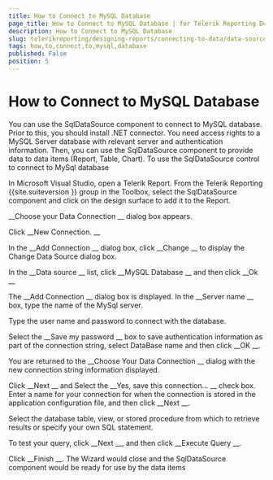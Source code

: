 ```yaml
---
title: How to Connect to MySQL Database
page_title: How to Connect to MySQL Database | for Telerik Reporting Documentation
description: How to Connect to MySQL Database
slug: telerikreporting/designing-reports/connecting-to-data/data-source-components/sqldatasource-component/-how-to/how-to-connect-to-mysql-database
tags: how,to,connect,to,mysql,database
published: False
position: 5
---
```


# How to Connect to MySQL Database



You can use the SqlDataSource component to connect to MySQL 
      database. Prior to this, you should install .NET connector. You need access 
      rights to a MySQL Server database with relevant server and authentication 
      information. Then, you can use the SqlDataSource component to provide data 
      to data items (Report, Table, Chart).
To use the SqlDataSource control to connect to MySql database


In Microsoft Visual Studio, open a Telerik Report. From the 
            Telerik Reporting 
{{site.suiteversion
}} group in the Toolbox, select the 
            SqlDataSource component and click on the design surface to add it 
            to the Report.


__Choose your Data Connection
__ dialog box 
            appears.


Click 
__New Connection.
__

In the 
__Add Connection
__ dialog box, 
            click 
__Change
__ to display the Change Data 
            Source dialog box.


In the 
__Data source
__ list, click 
__MySQL 
            Database
__ and then click 
__Ok
__

The 
__Add Connection
__ dialog box is displayed. 
            In the 
__Server name
__ box, type the name of the MySql server.


Type the user name and password to connect with the database.


Select the 
__Save my password
__ box to save 
            authentication information as part of the connection string, select 
            DataBase name and then click 
__OK
__.


You are returned to the 
__Choose Your Data Connection
__ 
            dialog with the new connection string information displayed.


Click 
__Next
__ and Select the 
__Yes, save this connection…
__ check box.
            Enter a name for your connection for when the connection is stored in 
            the application configuration file, and then click 
__Next
__.


Select the database table, view, or stored procedure from 
            which to retrieve results or specify your own SQL statement. 


To test your query, click 
__Next
__, and 
            then click 
__Execute Query
__.


Click 
__Finish
__. The Wizard would close 
            and the SqlDataSource component would be ready for use by the data items


